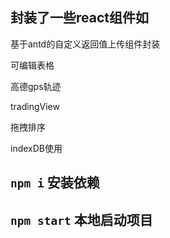 ## 封装了一些react组件如
基于antd的自定义返回值上传组件封装

可编辑表格

高德gps轨迹

tradingView

拖拽排序

indexDB使用

## `npm i` 安装依赖
## `npm start` 本地启动项目